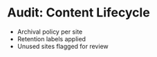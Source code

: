 # Audit: Content Lifecycle

- Archival policy per site
- Retention labels applied
- Unused sites flagged for review
